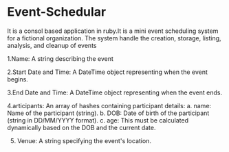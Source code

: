 # Event-Schedular
It is a consol based application in ruby.It is a  mini event scheduling system for a fictional organization. The system handle the creation, storage, listing, analysis, and cleanup of events


1.Name: A string describing the event

2.Start Date and Time: A DateTime object representing when the event begins.

3.End Date and Time: A DateTime object representing when the event ends.

4.articipants: An array of hashes containing participant details:
  a. name: Name of the participant (string).
  b. DOB: Date of birth of the participant (string in DD/MM/YYYY format).
  c. age: This must be calculated dynamically based on the DOB and the current date.
  
5. Venue: A string specifying the event's location.  
